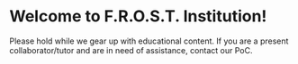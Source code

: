 # Welcome to F.R.O.S.T. Institution!

Please hold while we gear up with educational content.  If you are a present collaborator/tutor and are in need of assistance, contact our PoC.
